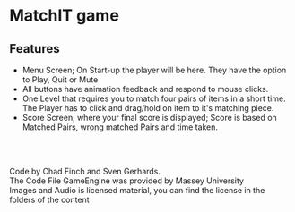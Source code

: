 # MatchIT game

<h2>Features</h2>
<ul>
  <li>Menu Screen; On Start-up the player will be here. They have the option to Play, Quit or Mute</li>
  <li>All buttons have animation feedback and respond to mouse clicks.</li>
  <li>One Level that requires you to match four pairs of items in a short time. The Player has to click and drag/hold on item to       it's matching piece.</li>
  <li>Score Screen, where your final score is displayed; Score is based on Matched Pairs, wrong matched Pairs and time taken.</li>
</ul>

<br>
<br>

<p>Code by Chad Finch and Sven Gerhards.<br>
The Code File GameEngine was provided by Massey University<br>
Images and Audio is licensed material, you can find the license in the folders of the content</p>
